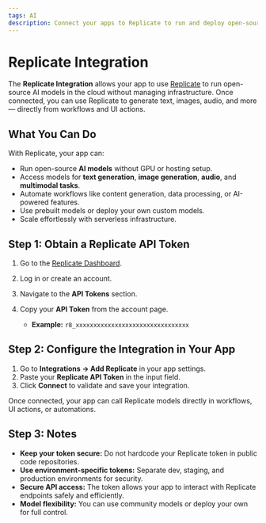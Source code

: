 ```yaml
---
tags: AI
description: Connect your apps to Replicate to run and deploy open-source machine learning models with ease.
---
```

# Replicate Integration

The **Replicate Integration** allows your app to use [Replicate](https://replicate.com/) to run open-source AI models in the cloud without managing infrastructure. Once connected, you can use Replicate to generate text, images, audio, and more — directly from workflows and UI actions.

## What You Can Do

With Replicate, your app can:
- Run open-source **AI models** without GPU or hosting setup.  
- Access models for **text generation**, **image generation**, **audio**, and **multimodal tasks**.  
- Automate workflows like content generation, data processing, or AI-powered features.  
- Use prebuilt models or deploy your own custom models.  
- Scale effortlessly with serverless infrastructure.

## Step 1: Obtain a Replicate API Token

1. Go to the [Replicate Dashboard](https://replicate.com/account).  
2. Log in or create an account.
3. Navigate to the **API Tokens** section.  
4. Copy your **API Token** from the account page.

   * **Example:** `r8_xxxxxxxxxxxxxxxxxxxxxxxxxxxxxxxx`

## Step 2: Configure the Integration in Your App

1. Go to **Integrations → Add Replicate** in your app settings.  
2. Paste your **Replicate API Token** in the input field.  
3. Click **Connect** to validate and save your integration.

Once connected, your app can call Replicate models directly in workflows, UI actions, or automations.

## Step 3: Notes

* **Keep your token secure:** Do not hardcode your Replicate token in public code repositories.  
* **Use environment-specific tokens:** Separate dev, staging, and production environments for security.  
* **Secure API access:** The token allows your app to interact with Replicate endpoints safely and efficiently.  
* **Model flexibility:** You can use community models or deploy your own for full control.
```
